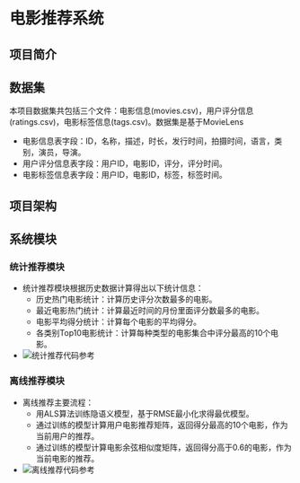 # 电影推荐系统

## 项目简介

## 数据集

本项目数据集共包括三个文件：电影信息(movies.csv)，用户评分信息(ratings.csv)，电影标签信息(tags.csv)。数据集是基于MovieLens

  - 电影信息表字段：ID，名称，描述，时长，发行时间，拍摄时间，语言，类别，演员，导演。
  - 用户评分信息表字段：用户ID，电影ID，评分，评分时间。
  - 电影标签信息表字段：用户ID，电影ID，标签，标签时间。
  
## 项目架构


## 系统模块

### 统计推荐模块

  - 统计推荐模块根据历史数据计算得出以下统计信息：
    - 历史热门电影统计：计算历史评分次数最多的电影。
    - 最近电影热门统计：计算最近时间的月份里面评分数最多的电影。
    - 电影平均得分统计：计算每个电影的平均得分。
    - 各类别Top10电影统计：计算每种类型的电影集合中评分最高的10个电影。
  - ![统计推荐代码参考](./代码/统计推荐)
  
### 离线推荐模块

  - 离线推荐主要流程：
    - 用ALS算法训练隐语义模型，基于RMSE最小化求得最优模型。
    - 通过训练的模型计算用户电影推荐矩阵，返回得分最高的10个电影，作为当前用户的推荐。
    - 通过训练的模型计算电影余弦相似度矩阵，返回得分高于0.6的电影，作为当前电影的推荐。
  - ![离线推荐代码参考](./代码/离线推荐)



